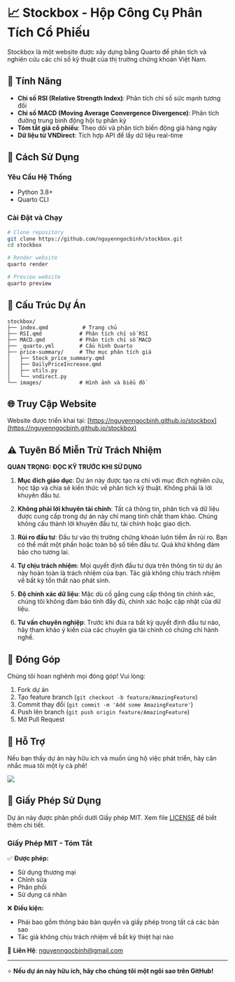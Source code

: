# 📈 Stockbox - Hộp Công Cụ Phân Tích Cổ Phiếu

Stockbox là một website được xây dựng bằng Quarto để phân tích và nghiên cứu các chỉ số kỹ thuật của thị trường chứng khoán Việt Nam.

## 🌟 Tính Năng

- **Chỉ số RSI (Relative Strength Index)**: Phân tích chỉ số sức mạnh tương đối
- **Chỉ số MACD (Moving Average Convergence Divergence)**: Phân tích đường trung bình động hội tụ phân kỳ
- **Tóm tắt giá cổ phiếu**: Theo dõi và phân tích biến động giá hàng ngày
- **Dữ liệu từ VNDirect**: Tích hợp API để lấy dữ liệu real-time

## 🚀 Cách Sử Dụng

### Yêu Cầu Hệ Thống
- Python 3.8+
- Quarto CLI

### Cài Đặt và Chạy
```bash
# Clone repository
git clone https://github.com/nguyenngocbinh/stockbox.git
cd stockbox

# Render website
quarto render

# Preview website
quarto preview
```

## 📁 Cấu Trúc Dự Án

```
stockbox/
├── index.qmd           # Trang chủ
├── RSI.qmd            # Phân tích chỉ số RSI
├── MACD.qmd           # Phân tích chỉ số MACD
├── _quarto.yml        # Cấu hình Quarto
├── price-summary/     # Thư mục phân tích giá
│   ├── Stock_price_summary.qmd
│   ├── DailyPriceIncrease.qmd
│   ├── utils.py
│   └── vndirect.py
└── images/            # Hình ảnh và biểu đồ
```

## 🌐 Truy Cập Website

Website được triển khai tại: [https://nguyenngocbinh.github.io/stockbox](https://nguyenngocbinh.github.io/stockbox)

## ⚠️ Tuyên Bố Miễn Trừ Trách Nhiệm

**QUAN TRỌNG: ĐỌC KỸ TRƯỚC KHI SỬ DỤNG**

1. **Mục đích giáo dục**: Dự án này được tạo ra chỉ với mục đích nghiên cứu, học tập và chia sẻ kiến thức về phân tích kỹ thuật. Không phải là lời khuyên đầu tư.

2. **Không phải lời khuyên tài chính**: Tất cả thông tin, phân tích và dữ liệu được cung cấp trong dự án này chỉ mang tính chất tham khảo. Chúng không cấu thành lời khuyên đầu tư, tài chính hoặc giao dịch.

3. **Rủi ro đầu tư**: Đầu tư vào thị trường chứng khoán luôn tiềm ẩn rủi ro. Bạn có thể mất một phần hoặc toàn bộ số tiền đầu tư. Quá khứ không đảm bảo cho tương lai.

4. **Tự chịu trách nhiệm**: Mọi quyết định đầu tư dựa trên thông tin từ dự án này hoàn toàn là trách nhiệm của bạn. Tác giả không chịu trách nhiệm về bất kỳ tổn thất nào phát sinh.

5. **Độ chính xác dữ liệu**: Mặc dù cố gắng cung cấp thông tin chính xác, chúng tôi không đảm bảo tính đầy đủ, chính xác hoặc cập nhật của dữ liệu.

6. **Tư vấn chuyên nghiệp**: Trước khi đưa ra bất kỳ quyết định đầu tư nào, hãy tham khảo ý kiến của các chuyên gia tài chính có chứng chỉ hành nghề.

## 🤝 Đóng Góp

Chúng tôi hoan nghênh mọi đóng góp! Vui lòng:
1. Fork dự án
2. Tạo feature branch (`git checkout -b feature/AmazingFeature`)
3. Commit thay đổi (`git commit -m 'Add some AmazingFeature'`)
4. Push lên branch (`git push origin feature/AmazingFeature`)
5. Mở Pull Request

## 💖 Hỗ Trợ

Nếu bạn thấy dự án này hữu ích và muốn ủng hộ việc phát triển, hãy cân nhắc mua tôi một ly cà phê!

<a href="https://www.buymeacoffee.com/nguyenngocbinh" target="_blank"><img src="https://img.buymeacoffee.com/button-api/?text=Mua cho tôi ly cà phê&emoji=☕&slug=nguyenngocbinh&button_colour=FFDD00&font_colour=000000&font_family=Cookie&outline_colour=000000&coffee_colour=ffffff"></a>

## 📝 Giấy Phép Sử Dụng

Dự án này được phân phối dưới Giấy phép MIT. Xem file [LICENSE](LICENSE) để biết thêm chi tiết.

### Giấy Phép MIT - Tóm Tắt

✅ **Được phép:**
- Sử dụng thương mại
- Chỉnh sửa
- Phân phối
- Sử dụng cá nhân

❌ **Điều kiện:**
- Phải bao gồm thông báo bản quyền và giấy phép trong tất cả các bản sao
- Tác giả không chịu trách nhiệm về bất kỳ thiệt hại nào

📧 **Liên Hệ**: [nguyenngocbinh@gmail.com](mailto:nguyenngocbinh@gmail.com)

---

⭐ **Nếu dự án này hữu ích, hãy cho chúng tôi một ngôi sao trên GitHub!**
